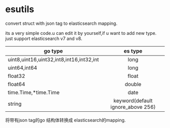 # esutils
convert  struct with json tag to elasticsearch mapping.

its a very simple code.u can edit it by yourself,if u want to add new type. just support elasticsearch v7 and v8.

| go type  |  es type |
| ------------- |:-------------:|
| uint8,uint16,uint32,int8,int16,int32,int| long     |
|uint64,int64    | long     |
| float32      | float    |
| float64     | double    |
| time.Time,*time.Time      | date    |
| string      |  keyword(default ignore_above 256)    |



将带有json tag的go 结构体转换成 elasticsearch的mapping.
